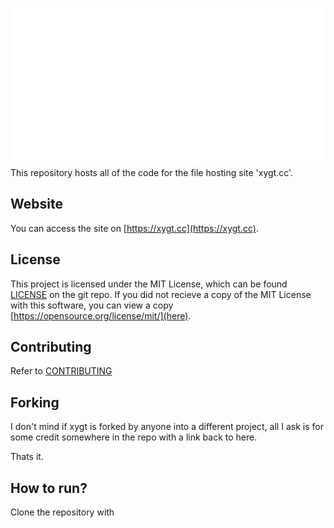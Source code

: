 ![xygt.png](xygt.png)
This repository hosts all of the code for the file hosting site 'xygt.cc'.

## Website
You can access the site on [https://xygt.cc](https://xygt.cc).

## License
This project is licensed under the MIT License, which can be found [LICENSE](here) on the git repo.
If you did not recieve a copy of the MIT License with this software, you can view a copy [https://opensource.org/license/mit/](here).

## Contributing
Refer to [CONTRIBUTING](CONTRIBUTING)

## Forking
I don't mind if xygt is forked by anyone into a different project, all I ask is for some credit somewhere in the repo with a link back to here.

Thats it.

## How to run?

Clone the repository with 